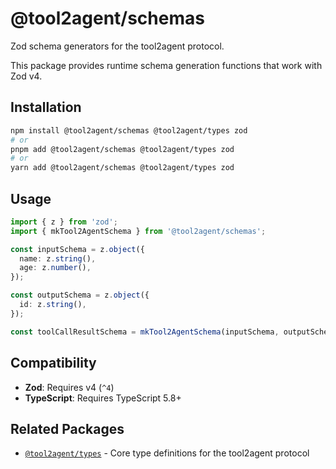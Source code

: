 # @tool2agent/schemas

Zod schema generators for the tool2agent protocol.

This package provides runtime schema generation functions that work with Zod v4.

## Installation

```bash
npm install @tool2agent/schemas @tool2agent/types zod
# or
pnpm add @tool2agent/schemas @tool2agent/types zod
# or
yarn add @tool2agent/schemas @tool2agent/types zod
```

## Usage

```typescript
import { z } from 'zod';
import { mkTool2AgentSchema } from '@tool2agent/schemas';

const inputSchema = z.object({
  name: z.string(),
  age: z.number(),
});

const outputSchema = z.object({
  id: z.string(),
});

const toolCallResultSchema = mkTool2AgentSchema(inputSchema, outputSchema);
```

## Compatibility

- **Zod**: Requires v4 (`^4`)
- **TypeScript**: Requires TypeScript 5.8+

## Related Packages

- [`@tool2agent/types`](https://github.com/promptware/tool2agent/tree/master/packages/types) - Core type definitions for the tool2agent protocol
